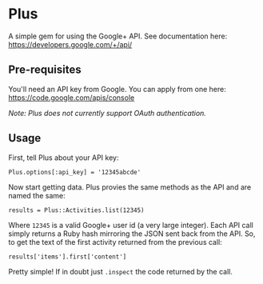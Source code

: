 # Plus

A simple gem for using the Google+ API. See documentation here: https://developers.google.com/+/api/

## Pre-requisites

You'll need an API key from Google. You can apply from one here: https://code.google.com/apis/console

_Note: Plus does not currently support OAuth authentication._

## Usage

First, tell Plus about your API key:

    Plus.options[:api_key] = '12345abcde'

Now start getting data. Plus provies the same methods as the API and are named the same:

    results = Plus::Activities.list(12345)

Where `12345` is a valid Google+ user id (a very large integer). Each API call simply returns a Ruby
hash mirroring the JSON sent back from the API. So, to get the text of the first activity returned
from the previous call:

    results['items'].first['content']

Pretty simple! If in doubt just `.inspect` the code returned by the call.
